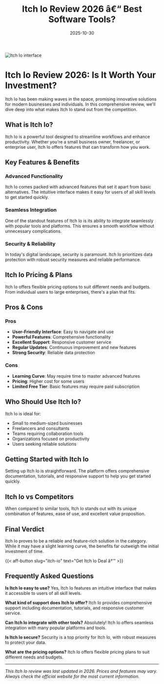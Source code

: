 ﻿---
title: "Itch Io Review 2026 â€“ Best Software Tools?"
date: 2025-10-30
draft: false
rating: 4.8
category: "Software Tools"
tags: ["software-tools", "review", "2026"]
description: "Comprehensive Itch Io review 2026. Discover if this  tool is the best choice for your needs."
keywords: "itch-io, Itch Io, review, software tools, 2026, best software tools"
image: "https://images.unsplash.com/photo-1555949963-aa79dcee981c?w=800&h=400&fit=crop&crop=center"
---

![Itch Io interface](https://images.unsplash.com/photo-1555949963-aa79dcee981c?w=800&h=400&fit=crop&crop=center)

# Itch Io Review 2026: Is It Worth Your Investment?

Itch Io has been making waves in the  space, promising innovative solutions for modern businesses and individuals. In this comprehensive review, we'll dive deep into what makes Itch Io stand out from the competition.

## What is Itch Io?

Itch Io is a powerful  tool designed to streamline workflows and enhance productivity. Whether you're a small business owner, freelancer, or enterprise user, Itch Io offers features that can transform how you work.

## Key Features & Benefits

### Advanced Functionality
Itch Io comes packed with advanced features that set it apart from basic alternatives. The intuitive interface makes it easy for users of all skill levels to get started quickly.

### Seamless Integration
One of the standout features of Itch Io is its ability to integrate seamlessly with popular tools and platforms. This ensures a smooth workflow without unnecessary complications.

### Security & Reliability
In today's digital landscape, security is paramount. Itch Io prioritizes data protection with robust security measures and reliable performance.

## Itch Io Pricing & Plans

Itch Io offers flexible pricing options to suit different needs and budgets. From individual users to large enterprises, there's a plan that fits.

## Pros & Cons

### Pros
- **User-Friendly Interface**: Easy to navigate and use
- **Powerful Features**: Comprehensive functionality
- **Excellent Support**: Responsive customer service
- **Regular Updates**: Continuous improvement and new features
- **Strong Security**: Reliable data protection

### Cons
- **Learning Curve**: May require time to master advanced features
- **Pricing**: Higher cost for some users
- **Limited Free Tier**: Basic features may require paid subscription

## Who Should Use Itch Io?

Itch Io is ideal for:
- Small to medium-sized businesses
- Freelancers and consultants
- Teams requiring collaboration tools
- Organizations focused on productivity
- Users seeking reliable  solutions

## Getting Started with Itch Io

Setting up Itch Io is straightforward. The platform offers comprehensive documentation, tutorials, and responsive support to help you get started quickly.

## Itch Io vs Competitors

When compared to similar tools, Itch Io stands out with its unique combination of features, ease of use, and excellent value proposition.

## Final Verdict

Itch Io proves to be a reliable and feature-rich solution in the  category. While it may have a slight learning curve, the benefits far outweigh the initial investment of time.

{{< aff-button slug="itch-io" text="Get Itch Io Deal â†’" >}}

## Frequently Asked Questions

**Is Itch Io easy to use?**
Yes, Itch Io features an intuitive interface that makes it accessible to users of all skill levels.

**What kind of support does Itch Io offer?**
Itch Io provides comprehensive support including documentation, tutorials, and responsive customer service.

**Can Itch Io integrate with other tools?**
Absolutely! Itch Io offers seamless integration with many popular platforms and tools.

**Is Itch Io secure?**
Security is a top priority for Itch Io, with robust measures to protect your data.

**What are the pricing options?**
Itch Io offers flexible pricing plans to suit different needs and budgets.

---

*This Itch Io review was last updated in 2026. Prices and features may vary. Always check the official website for the most current information.*
